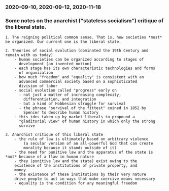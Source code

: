 ### 2020-09-10, 2020-09-12, 2020-11-18

### Some notes on the anarchist ("stateless socialism") critique of the liberal state.

	1. The reigning political common sense. That is, how societies *must*
	be organized. Our current one is the liberal state.
	
	2. Theories of social evolution (dominated the 19th Century and
	remain with us today)
		- human societies can be organized according to stages of
          development [an invented notion]
		- each stage has its own characteristic technologies and forms
          of organization
		- how much "freedom" and "equality" is consistent with an
          advanced commercial society based on a sophisticated
          division of labor
		- social evolution called "progress" early on
		  - not just a matter of increasing complexity,
            differentiation, and integration
		  - but a kind of Hobbesian struggle for survival
		  - the phrase "survival of the fittest" coined in 1852 by
            Spencer to describe human history
		- this ides taken up by market liberals to propound a
          "gladitorial view" of human history in which only the strong
          survive
		  
	3. Anarchist critique of this liberal state
		- the rule of law is ultimately based on arbitrary violence
			(a secular version of an all-powerful God that can create
			morality because it stands outside of it)
		- the need for punitive law and the apparatus of the state is *not* because of a flaw in human nature
		- they (punitive law and the state) exist owing to the
		existence of the institutions of private property, and
		money
		- the existence of these institutions by their very nature
		drive people to act in ways that make coercive means necessary
		- equality is the condition for any meaningful freedom